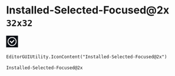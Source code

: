 # Installed-Selected-Focused@2x `32x32`
<img src="/img/Installed-Selected-Focused@2x.png" width=32 height=32>

``` CSharp
EditorGUIUtility.IconContent("Installed-Selected-Focused@2x")
```
```
Installed-Selected-Focused@2x
```
